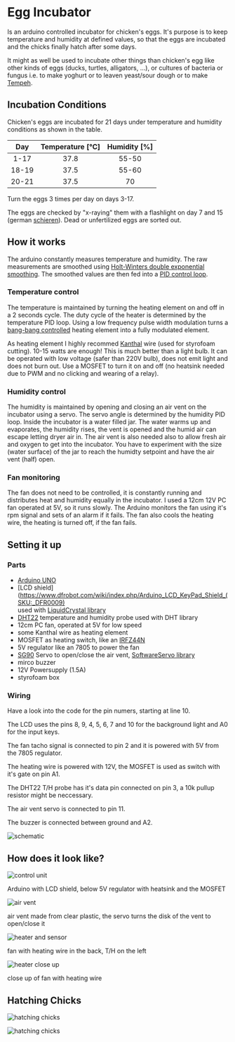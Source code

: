 # Egg Incubator

Is an arduino controlled incubator for chicken's eggs. It's purpose is to keep temperature and humidity at defined values, so that the eggs are incubated and the chicks finally hatch after some days.

It might as well be used to incubate other things than chicken's egg like other kinds of eggs (ducks, turtles, alligators, ...), or cultures of bacteria or fungus i.e. to make yoghurt or to leaven yeast/sour dough or to make [Tempeh](https://en.wikipedia.org/wiki/Tempeh).

## Incubation Conditions

Chicken's eggs are incubated for 21 days under temperature and humidity conditions as shown in the table.

| Day   | Temperature [°C] | Humidity [%] |
|:-----:|:----------------:|:------------:|
|  1-17 |      37.8        |    55-50     |
| 18-19 |      37.5        |    55-60     |
| 20-21 |      37.5        |      70      |

Turn the eggs 3 times per day on days 3-17.

The eggs are checked by "x-raying" them with a flashlight on day 7 and 15 (german [schieren](https://de.wikipedia.org/wiki/Schieren_(Biologie))). Dead or unfertilized eggs are sorted out.

## How it works

The arduino constantly measures temperature and humidity. The raw measurements are smoothed using [Holt-Winters double exponential smoothing](https://en.wikipedia.org/wiki/Exponential_smoothing#Double_exponential_smoothing). The smoothed values are then fed into a [PID control loop](https://en.wikipedia.org/wiki/PID_controller).

### Temperature control

The temperature is maintained by turning the heating element on and off in a 2 seconds cycle. The duty cycle of the heater is determined by the temperature PID loop. Using a low frequency pulse width modulation turns a [bang-bang controlled](https://en.wikipedia.org/wiki/Bang%E2%80%93bang_control) heating element into a fully modulated element.

As heating element I highly recommed [Kanthal](https://en.wikipedia.org/wiki/Kanthal_(alloy)) wire (used for styrofoam cutting). 10-15 watts are enough! This is much better than a light bulb. It can be operated with low voltage (safer than 220V bulb), does not emit light and does not burn out. Use a MOSFET to turn it on and off (no heatsink needed due to PWM and no clicking and wearing of a relay).

### Humidity control

The humidity is maintained by opening and closing an air vent on the incubator using a servo. The servo angle is determined by the humidity PID loop. Inside the incubator is a water filled jar. The water warms up and evaporates, the humidity rises, the vent is opened and the humid air can escape letting dryer air in. The air vent is also needed also to allow fresh air and oxygen to get into the incubator. You have to experiment with the size (water surface) of the jar to reach the humidty setpoint and have the air vent (half) open.

### Fan monitoring

The fan does not need to be controlled, it is constantly running and distributes heat and humidity equally in the incubator. I used a 12cm 12V PC fan operated at 5V, so it runs slowly. The Arduino monitors the fan using it's rpm signal and sets of an alarm if it fails. The fan also cools the heating wire, the heating is turned off, if the fan fails.

## Setting it up

### Parts

- [Arduino UNO](https://store.arduino.cc/arduino-uno-rev3)
- [LCD shield](https://www.dfrobot.com/wiki/index.php/Arduino_LCD_KeyPad_Shield_(SKU:_DFR0009)  
  used with [LiquidCrystal library](https://www.arduino.cc/en/Reference/LiquidCrystal)
- [DHT22](https://www.sparkfun.com/datasheets/Sensors/Temperature/DHT22.pdf) temperature and humidity probe used with DHT library
- 12cm PC fan, operated at 5V for low speed
- some Kanthal wire as heating element
- MOSFET as heating switch, like an [IRFZ44N](https://www.infineon.com/dgdl/irfz44n.pdf?fileId=5546d462533600a40153563b3575220b) 
- 5V regulator like an 7805 to power the fan
- [SG90](http://akizukidenshi.com/download/ds/towerpro/SG90.pdf) Servo to open/close the air vent, [SoftwareServo library](https://playground.arduino.cc/ComponentLib/Servo)
- mirco buzzer
- 12V Powersupply (1.5A)
- styrofoam box

### Wiring

Have a look into the code for the pin numers, starting at line 10.

The LCD uses the pins 8, 9, 4, 5, 6, 7 and 10 for the background light and A0 for the input keys.

The fan tacho signal is connected to pin 2 and it is powered with 5V from the 7805 regulator.

The heating wire is powered with 12V, the MOSFET is used as switch with it's gate on pin A1.

The DHT22 T/H probe has it's data pin connected on pin 3, a 10k pullup resistor might be neccessary. 

The air vent servo is connected to pin 11.

The buzzer is connected between ground and A2.

![schematic](incubator_schematic.png)

## How does it look like?

![control unit](arduino.jpg)

Arduino with LCD shield, below 5V regulator with heatsink and the MOSFET

![air vent](air-vent.jpg)

air vent made from clear plastic, the servo turns the disk of the vent to open/close it

![heater and sensor](fan-heater-probe.jpg)

fan with heating wire in the back, T/H on the left

![heater close up](heater.jpg)

close up of fan with heating wire

## Hatching Chicks

![hatching chicks](hatching1.jpg)

![hatching chicks](hatching2.jpg)


